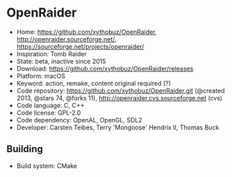 # OpenRaider

- Home: https://github.com/xythobuz/OpenRaider, http://openraider.sourceforge.net/, https://sourceforge.net/projects/openraider/
- Inspiration: Tomb Raider
- State: beta, inactive since 2015
- Download: https://github.com/xythobuz/OpenRaider/releases
- Platform: macOS
- Keyword: action, remake, content original required (?)
- Code repository: https://github.com/xythobuz/OpenRaider.git (@created 2013, @stars 74, @forks 11), http://openraider.cvs.sourceforge.net (cvs)
- Code language: C, C++
- Code license: GPL-2.0
- Code dependency: OpenAL, OpenGL, SDL2
- Developer: Carsten Teibes, Terry 'Mongoose' Hendrix II, Thomas Buck

## Building

- Build system: CMake
